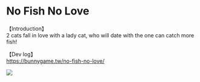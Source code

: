 # No Fish No Love
【Introduction】  
2 cats fall in love with a lady cat, who will date with the one can catch more fish!

【Dev log】  
https://bunnygame.tw/no-fish-no-love/

[<img src="https://img.youtube.com/vi/XiI2AJziUyE/hqdefault.jpg">](https://youtu.be/XiI2AJziUyE)

